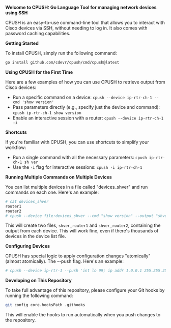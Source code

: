 **Welcome to CPUSH: Go Language Tool for managing network devices using SSH**

CPUSH is an easy-to-use command-line tool that allows you to interact with Cisco devices via SSH, without needing to log in. It also comes with password caching capabilities.

**Getting Started**

To install CPUSH, simply run the following command:

```bash
go install github.com/cdevr/cpush/cmd/cpush@latest
```

**Using CPUSH for the First Time**

Here are a few examples of how you can use CPUSH to retrieve output from Cisco devices:

* Run a specific command on a device: `cpush --device ip-rtr-ch-1 --cmd 'show version'`
* Pass parameters directly (e.g., specify just the device and command): `cpush ip-rtr-ch-1 show version`
* Enable an interactive session with a router: `cpush --device ip-rtr-ch-1 -i`

**Shortcuts**

If you're familiar with CPUSH, you can use shortcuts to simplify your workflow:

* Run a single command with all the necessary parameters: `cpush ip-rtr-ch-1 sh ver`
* Use the `-i` flag for interactive sessions: `cpush -i ip-rtr-ch-1`

**Running Multiple Commands on Multiple Devices**

You can list multiple devices in a file called "devices_shver" and run commands on each one. Here's an example:

```bash
# cat devices_shver
router1
router2
# cpush --device file:devices_shver --cmd "show version" --output "shver_%s"
```

This will create two files, `shver_router1` and `shver_router2`, containing the output from each device. This
will work fine, even if there's thousands of devices in the device list file.

**Configuring Devices**

CPUSH has special logic to apply configuration changes "atomically" (almost atomically). The --push flag.
Here's an example:

```bash
# cpush --device ip-rtr-1 --push 'int lo 99; ip addr 1.0.0.1 255.255.255.0'
```

**Developing on This Repository**

To take full advantage of this repository, please configure your Git hooks by running the following command:

```bash
git config core.hooksPath .githooks
```

This will enable the hooks to run automatically when you push changes to the repository.
